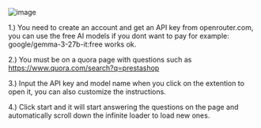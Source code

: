 ![image](https://github.com/user-attachments/assets/f10f8d82-d652-469f-8dfe-2e0a6be12d63)


1.) You need to create an account and get an API key from openrouter.com, you can use the free AI models if you dont want to pay for example: google/gemma-3-27b-it:free works ok.

2.) You must be on a quora page with questions such as https://www.quora.com/search?q=prestashop 

3.) Input the API key and model name when you click on the extention to open it, you can also customize the instructions. 

4.) Click start and it will start answering the questions on the page and automatically scroll down the infinite loader to load new ones.


